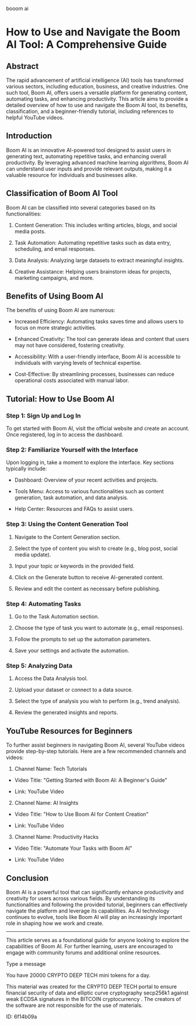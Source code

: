 booom ai
# How to Use and Navigate the Boom AI Tool: A Comprehensive Guide



## Abstract



The rapid advancement of artificial intelligence (AI) tools has transformed various sectors, including education, business, and creative industries. One such tool, Boom AI, offers users a versatile platform for generating content, automating tasks, and enhancing productivity. This article aims to provide a detailed overview of how to use and navigate the Boom AI tool, its benefits, classification, and a beginner-friendly tutorial, including references to helpful YouTube videos.



## Introduction



Boom AI is an innovative AI-powered tool designed to assist users in generating text, automating repetitive tasks, and enhancing overall productivity. By leveraging advanced machine learning algorithms, Boom AI can understand user inputs and provide relevant outputs, making it a valuable resource for individuals and businesses alike.



## Classification of Boom AI Tool



Boom AI can be classified into several categories based on its functionalities:



1. Content Generation: This includes writing articles, blogs, and social media posts.

2. Task Automation: Automating repetitive tasks such as data entry, scheduling, and email responses.

3. Data Analysis: Analyzing large datasets to extract meaningful insights.

4. Creative Assistance: Helping users brainstorm ideas for projects, marketing campaigns, and more.



## Benefits of Using Boom AI



The benefits of using Boom AI are numerous:



- Increased Efficiency: Automating tasks saves time and allows users to focus on more strategic activities.

- Enhanced Creativity: The tool can generate ideas and content that users may not have considered, fostering creativity.

- Accessibility: With a user-friendly interface, Boom AI is accessible to individuals with varying levels of technical expertise.

- Cost-Effective: By streamlining processes, businesses can reduce operational costs associated with manual labor.



## Tutorial: How to Use Boom AI



### Step 1: Sign Up and Log In



To get started with Boom AI, visit the official website and create an account. Once registered, log in to access the dashboard.



### Step 2: Familiarize Yourself with the Interface



Upon logging in, take a moment to explore the interface. Key sections typically include:



- Dashboard: Overview of your recent activities and projects.

- Tools Menu: Access to various functionalities such as content generation, task automation, and data analysis.

- Help Center: Resources and FAQs to assist users.



### Step 3: Using the Content Generation Tool



1. Navigate to the Content Generation section.

2. Select the type of content you wish to create (e.g., blog post, social media update).

3. Input your topic or keywords in the provided field.

4. Click on the Generate button to receive AI-generated content.

5. Review and edit the content as necessary before publishing.



### Step 4: Automating Tasks



1. Go to the Task Automation section.

2. Choose the type of task you want to automate (e.g., email responses).

3. Follow the prompts to set up the automation parameters.

4. Save your settings and activate the automation.



### Step 5: Analyzing Data



1. Access the Data Analysis tool.

2. Upload your dataset or connect to a data source.

3. Select the type of analysis you wish to perform (e.g., trend analysis).

4. Review the generated insights and reports.



## YouTube Resources for Beginners



To further assist beginners in navigating Boom AI, several YouTube videos provide step-by-step tutorials. Here are a few recommended channels and videos:



1. Channel Name: Tech Tutorials

- Video Title: "Getting Started with Boom AI: A Beginner's Guide"

- Link: YouTube Video



2. Channel Name: AI Insights

- Video Title: "How to Use Boom AI for Content Creation"

- Link: YouTube Video



3. Channel Name: Productivity Hacks

- Video Title: "Automate Your Tasks with Boom AI"

- Link: YouTube Video



## Conclusion



Boom AI is a powerful tool that can significantly enhance productivity and creativity for users across various fields. By understanding its functionalities and following the provided tutorial, beginners can effectively navigate the platform and leverage its capabilities. As AI technology continues to evolve, tools like Boom AI will play an increasingly important role in shaping how we work and create.



---



This article serves as a foundational guide for anyone looking to explore the capabilities of Boom AI. For further learning, users are encouraged to engage with community forums and additional online resources.



Type a message

You have 20000 CRYPTO DEEP TECH mini tokens for a day.


This material was created for the  CRYPTO DEEP TECH portal  to ensure financial security of data and elliptic curve cryptography  secp256k1 against weak ECDSA  signatures   in the  BITCOIN cryptocurrency . The creators of the software are not responsible for the use of materials.

 ID: 6f14b09a
